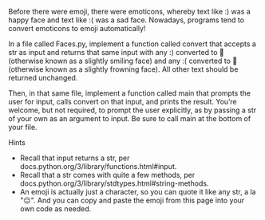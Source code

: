 Before there were emoji, there were emoticons, whereby text like :) was a happy face and text like :( was a sad face. Nowadays, programs tend to convert emoticons to emoji automatically!

In a file called Faces.py, implement a function called convert that accepts a str as input and returns that same input with any :) converted to 🙂 (otherwise known as a slightly smiling face) and any :( converted to 🙁 (otherwise known as a slightly frowning face). All other text should be returned unchanged.

Then, in that same file, implement a function called main that prompts the user for input, calls convert on that input, and prints the result. You’re welcome, but not required, to prompt the user explicitly, as by passing a str of your own as an argument to input. Be sure to call main at the bottom of your file.

Hints
 - Recall that input returns a str, per docs.python.org/3/library/functions.html#input.
 - Recall that a str comes with quite a few methods, per docs.python.org/3/library/stdtypes.html#string-methods.
 - An emoji is actually just a character, so you can quote it like any str, a la "😐". And you can copy and paste the emoji from this page into your own code as needed.